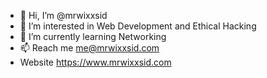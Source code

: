 - 👋 Hi, I’m @mrwixxsid
- 👀 I’m interested in Web Development and Ethical Hacking
- 🌱 I’m currently learning Networking
- 📫 Reach me me@mrwixxsid.com
- Website https://www.mrwixxsid.com

<!---
mrwixxsid/mrwixxsid is a ✨ special ✨ repository because its `README.md` (this file) appears on your GitHub profile.
You can click the Preview link to take a look at your changes.
--->
